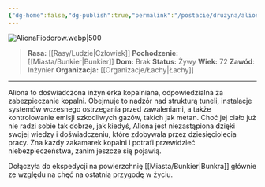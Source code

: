 ```yaml
---
{"dg-home":false,"dg-publish":true,"permalink":"/postacie/druzyna/aliona-fiodorow/","dgPassFrontmatter":true}
---
```


![AlionaFiodorow.webp|500](/img/user/Vault/Grafiki/NPC/AlionaFiodorow.webp)

> **Rasa:** [[Rasy/Ludzie\|Człowiek]]
> **Pochodzenie:** [[Miasta/Bunkier\|Bunkier]]
> **Dom:** Brak
> **Status:** Żywy
> **Wiek:** 72
> **Zawód**: Inżynier
> **Organizacja:** [[Organizacje/Łachy\|Łachy]]

---

Aliona to doświadczona inżynierka kopalniana, odpowiedzialna za zabezpieczanie kopalni. Obejmuje to nadzór nad strukturą tuneli, instalacje systemów wczesnego ostrzegania przed zawaleniami, a także kontrolowanie emisji szkodliwych gazów, takich jak metan. Choć jej ciało już nie radzi sobie tak dobrze, jak kiedyś, Aliona jest niezastąpiona dzięki swojej wiedzy i doświadczeniu, które zdobywała przez dziesięciolecia pracy. Zna każdy zakamarek kopalni i potrafi przewidzieć niebezpieczeństwa, zanim jeszcze się pojawią.

Dołączyła do ekspedycji na powierzchnię [[Miasta/Bunkier\|Bunkra]] głównie ze względu na chęć na ostatnią przygodę w życiu.